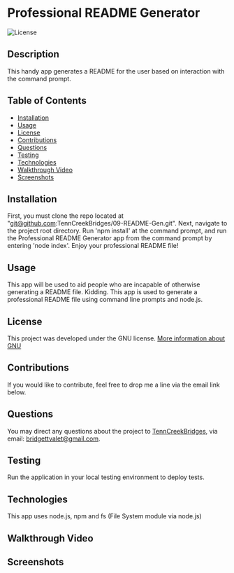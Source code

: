 
# Professional README Generator
  
![License](https://img.shields.io/badge/License-GNU-brightgreen)

## Description
This handy app generates a README for the user based on interaction with the command prompt.

## Table of Contents
* [Installation](#installation)
* [Usage](#usage)
* [License](#License)
* [Contributions](#contributions)
* [Questions](#questions)
* [Testing](#testing)
* [Technologies](#technologies)
* [Walkthrough Video](#walkthrough)
* [Screenshots](#screenshots)

<a name="installation"></a>
## Installation
First, you must clone the repo located at "git@github.com:TennCreekBridges/09-README-Gen.git". Next, navigate to the project root directory. Run 'npm install' at the command prompt, and run the Professional README Generator app from the command prompt by entering 'node index'. Enjoy your professional README file!

<a name="usage"></a>
## Usage
This app will be used to aid people who are incapable of otherwise generating a README file. Kidding. This app is used to generate a professional README file using command line prompts and node.js.
## License 
This project was developed under the GNU license.
[More information about GNU](https://opensource.org/licenses/GNU)

<a name="contributions"></a>
## Contributions
If you would like to contribute, feel free to drop me a line via the email link below.

<a name="questions"></a>
## Questions
You may direct any questions about the project to [TennCreekBridges](https://github.com/TennCreekBridges), via email: [bridgettvalet@gmail.com](mailto:bridgettvalet@gmail.com).

<a name="testing"></a>
## Testing
Run the application in your local testing environment to deploy tests.

<a name="technologies"></a>
## Technologies
This app uses node.js, npm and fs (File System module via node.js)

<a name="walkthrough"></a>
## Walkthrough Video

<a name="screenshots"></a>
## Screenshots

